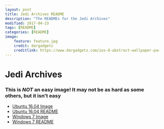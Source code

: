 ```yaml
---
layout: post
title: Jedi Archives README
description: "The READMEs for the Jedi Archives"
modified: 2017-04-23
tags: [README]
categories: [README]
image:
    feature: feature.jpg
    credit: dargadgetz
    creditlink: https://www.dargadgetz.com/ios-8-abstract-wallpaper-pack-for-iphone-5s-5c-and-ipod-touch-retina/
---
```


# Jedi Archives

### This is *NOT* an easy image! It may not be as hard as some others, but it isn't easy

 - [Ubuntu 16.04 Image](https://drive.google.com/a/pylusd.org/file/d/0Bz8huSGWPy-semRVT29Fd0JoZnM/view?usp=sharing)
 - [Ubuntu 16.04 README](/ReadmeDump/JediArchiveUbuntu16)
 - [Windows 7 Image](https://drive.google.com/file/d/0B3NhapebZQojbDNkUGhBdVFlak0/view?usp=sharing)
 - [Windows 7 README](/ReadmeDump/JediArchiveWindows7)
